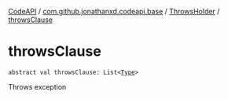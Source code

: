 [CodeAPI](../../index.md) / [com.github.jonathanxd.codeapi.base](../index.md) / [ThrowsHolder](index.md) / [throwsClause](.)

# throwsClause

`abstract val throwsClause: List<`[`Type`](http://docs.oracle.com/javase/6/docs/api/java/lang/reflect/Type.html)`>`

Throws exception

